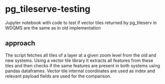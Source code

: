 # pg_tileserve-testing
Jupyter notebook with code to test if vector tiles returned by pg_tileserv in WDQMS are the same as in old implementation

## approach
The script fetches all tiles of a layer at a given zoom level from the old and new systems. Using a vector tile library it extracts all features from these tiles and then checks if the same features are present in both systems using pandas dataframes. Vector tile internal coordinates are used as index and relevant payload fields are used for the comparison.   
